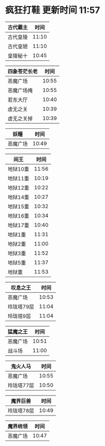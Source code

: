 # 疯狂打鞋 更新时间 11:57

| 古代霸主   | 时间    |
|--------|-------|
| 古代皇陵 | 11:10 |
| 古代皇陋 | 11:10 |
| 皇陵秘十 | 10:45 |

| 四象苍茫长老   | 时间    |
|--------|-------|
| 恶魔广场 | 10:55 |
| 恶魔广场掩 | 10:55 |
| 若东大厅 | 10:40 |
| 虚无之关 | 10:39 |
| 虚无之关掉 | 10:39 |

| 妖瞳   | 时间    |
|--------|-------|
| 恶魔广场 | 10:49 |

| 间王   | 时间    |
|--------|-------|
| 地狱10重 | 11:56 |
| 地狱11重 | 10:19 |
| 地狱12重 | 10:22 |
| 地狱14重 | 10:27 |
| 地狱15重 | 10:32 |
| 地狱16重 | 10:34 |
| 地狱17重 | 10:40 |
| 地狱1重 | 11:31 |
| 地狱2重 | 11:00 |
| 地狱3重 | 11:52 |
| 地狱5重 | 11:37 |
| 地狱重 | 11:53 |

| 叹息之王   | 时间    |
|--------|-------|
| 恶魔广场 | 10:53 |
| 玲珑塔79层 | 11:04 |
| 玲珑塔9层 | 11:04 |

| 猛魔之王   | 时间    |
|--------|-------|
| 恶魔广场 | 10:51 |
| 战斗场 | 11:00 |

| 鬼火人马   | 时间    |
|--------|-------|
| 恶魔广场 | 10:55 |
| 玲珑塔77层 | 10:50 |

| 魔界巨兽   | 时间    |
|--------|-------|
| 玲珑塔78层 | 10:49 |

| 魔界统领   | 时间    |
|--------|-------|
| 恶魔广场 | 10:47 |